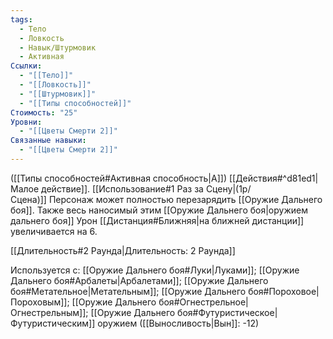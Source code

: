 ```yaml
---
tags:
  - Тело
  - Ловкость
  - Навык/Штурмовик
  - Активная
Ссылки:
  - "[[Тело]]"
  - "[[Ловкость]]"
  - "[[Штурмовик]]"
  - "[[Типы способностей]]"
Стоимость: "25"
Уровни:
  - "[[Цветы Смерти 2]]"
Связанные навыки:
  - "[[Цветы Смерти 2]]"
---
```

([[Типы способностей#Активная способность|А]]) [[Действия#^d81ed1|Малое действие]]. [[Использование#1 Раз за Сцену|(1р/Сцена)]] Персонаж может полностью перезарядить [[Оружие Дальнего боя]]. Также весь наносимый этим [[Оружие Дальнего боя|оружием дальнего боя]] Урон [[Дистанция#Ближняя|на ближней дистанции]] увеличивается на 6. 

[[Длительность#2 Раунда|Длительность: 2 Раунда]] 

Используется с: [[Оружие Дальнего боя#Луки|Луками]]; [[Оружие Дальнего боя#Арбалеты|Арбалетами]]; [[Оружие Дальнего боя#Метательное|Метательным]]; [[Оружие Дальнего боя#Пороховое|Пороховым]]; [[Оружие Дальнего боя#Огнестрельное|Огнестрельным]]; [[Оружие Дальнего боя#Футуристическое|Футуристическим]] оружием ([[Выносливость|Вын]]: -12)
